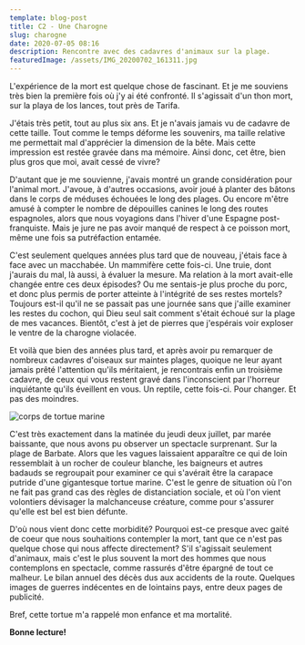 ```yaml
---
template: blog-post
title: C2 - Une Charogne
slug: charogne
date: 2020-07-05 08:16
description: Rencontre avec des cadavres d'animaux sur la plage.
featuredImage: /assets/IMG_20200702_161311.jpg
---
```

L'expérience de la mort est quelque chose de fascinant. Et je me souviens très bien la première fois où j'y ai été confronté. Il s'agissait d'un thon mort, sur la playa de los lances, tout près de Tarifa.

J'étais très petit, tout au plus six ans. Et je n'avais jamais vu de cadavre de cette taille. Tout comme le temps déforme les souvenirs, ma taille relative me permettait mal d'apprécier la dimension de la bête. Mais cette impression est restée gravée dans ma mémoire. Ainsi donc, cet être, bien plus gros que moi, avait cessé de vivre?

D'autant que je me souvienne, j'avais montré un grande considération pour l'animal mort. J'avoue, à d'autres occasions, avoir joué à planter des bâtons dans le corps de méduses échouées le long des plages. Ou encore m'être amusé à compter le nombre de dépouilles canines le long des routes espagnoles, alors que nous voyagions dans l'hiver d'une Espagne post-franquiste. Mais je jure ne pas avoir manqué de respect à ce poisson mort, même une fois sa putréfaction entamée.

C'est seulement quelques années plus tard que de nouveau, j'étais face à face avec un macchabée. Un mammifère cette fois-ci. Une truie, dont j'aurais du mal, là aussi, à évaluer la mesure. Ma relation à la mort avait-elle changée entre ces deux épisodes? Ou me sentais-je plus proche du porc, et donc plus permis de porter atteinte à l'intégrité de ses restes mortels? Toujours est-il qu'il ne se passait pas une journée sans que j'aille examiner les restes du cochon, qui Dieu seul sait comment s'était échoué sur la plage de mes vacances. Bientôt, c'est à jet de pierres que j'espérais voir exploser le ventre de la charogne violacée.

Et voilà que bien des années plus tard, et après avoir pu remarquer de nombreux cadavres d'oiseaux sur maintes plages, quoique ne leur ayant jamais prêté l'attention qu'ils méritaient, je rencontrais enfin un troisième cadavre, de ceux qui vous restent gravé dans l'inconscient par l'horreur inquiétante qu'ils éveillent en vous. Un reptile, cette fois-ci. Pour changer. Et pas des moindres. 

![corps de tortue marine](/assets/IMG_20200702_161311.jpg "Requiescat In Pace")

C'est très exactement dans la matinée du jeudi deux juillet, par marée baissante, que nous avons pu observer un spectacle surprenant. Sur la plage de Barbate. Alors que les vagues laissaient apparaître ce qui de loin ressemblait à un rocher de couleur blanche, les baigneurs et autres badauds se regroupait pour examiner ce qui s'avérait être la carapace putride d'une gigantesque tortue marine. C'est le genre de situation où l'on ne fait pas grand cas des règles de distanciation sociale, et où l'on vient volontiers dévisager la malchanceuse créature, comme pour s'assurer qu'elle est bel est bien défunte.

D'où nous vient donc cette morbidité? Pourquoi est-ce presque avec gaité de coeur que nous souhaitions contempler la mort, tant que ce n'est pas quelque chose qui nous affecte directement? S'il s'agissait seulement d'animaux, mais c'est le plus souvent la mort des hommes que nous contemplons en spectacle, comme rassurés d'être épargné de tout ce malheur. Le bilan annuel des décès dus aux accidents de la route. Quelques images de guerres indécentes en de lointains pays, entre deux pages de publicité.

Bref, cette tortue m'a rappelé mon enfance et ma mortalité.

**Bonne lecture!**